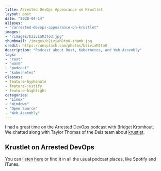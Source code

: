 ```yaml
---
title: Arrested DevOps Appearance on Krustlet
layout: post
date: "2020-04-14"
aliases: 
- "/arrested-devops-appearance-on-krustlet"
images: 
- "/images/b2iviaMJtoU.jpg"
thumbnail: /images/b2iviaMJtoU-thumb.jpg
credit: https://unsplash.com/photos/b2iviaMJtoU
description: "Podcast about Rust, Kubernetes, and Web Assembly"
tags:
- "rust"
- "wasm"
- "podcast"
- "kubernetes"
classes:
- feature-hyphenate
- feature-justify
- feature-highlight
categories:
- "Linux"
- "Windows"
- "Open Source"
- "Web Assembly"
---
```





I had a great time on the Arrested DevOps podcast with Bridget Kromhout.
We chatted along with Taylor Thomas of the Deis team about [krustlet](https://github.com/deislabs/krustlet).

<!-- more -->


## Krustlet on Arrested DevOps

You can [listen here](https://www.arresteddevops.com/krustlet/) or find it in all the usual podcast places, like Spotify and iTunes.

